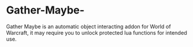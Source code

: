 # Gather-Maybe-
Gather Maybe is an automatic object interacting addon for World of Warcraft, it may require you to unlock protected lua functions for intended use.  
